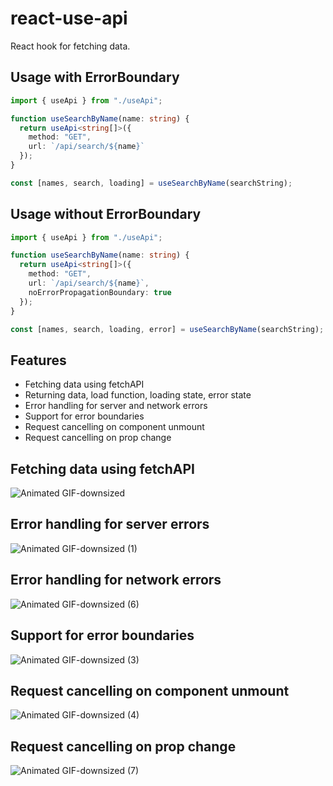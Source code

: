 # react-use-api

React hook for fetching data.

## Usage with ErrorBoundary
```typescript
import { useApi } from "./useApi";

function useSearchByName(name: string) {
  return useApi<string[]>({
    method: "GET",
    url: `/api/search/${name}`
  });
}

const [names, search, loading] = useSearchByName(searchString);
```

## Usage without ErrorBoundary
```typescript
import { useApi } from "./useApi";

function useSearchByName(name: string) {
  return useApi<string[]>({
    method: "GET",
    url: `/api/search/${name}`,
    noErrorPropagationBoundary: true
  });
}

const [names, search, loading, error] = useSearchByName(searchString);
```

## Features
- Fetching data using fetchAPI
- Returning data, load function, loading state, error state
- Error handling for server and network errors
- Support for error boundaries
- Request cancelling on component unmount
- Request cancelling on prop change

## Fetching data using fetchAPI

![Animated GIF-downsized](https://user-images.githubusercontent.com/3163392/85226978-99a21480-b3da-11ea-8262-cc7163124b3b.gif)

## Error handling for server errors

![Animated GIF-downsized (1)](https://user-images.githubusercontent.com/3163392/85226980-9c9d0500-b3da-11ea-8998-c565d1dbc1ae.gif)

## Error handling for network errors

![Animated GIF-downsized (6)](https://user-images.githubusercontent.com/3163392/85227148-d0c4f580-b3db-11ea-827c-7ab23b8672a9.gif)

## Support for error boundaries

![Animated GIF-downsized (3)](https://user-images.githubusercontent.com/3163392/85226984-a161b900-b3da-11ea-8303-b38faabeb8f3.gif)

## Request cancelling on component unmount

![Animated GIF-downsized (4)](https://user-images.githubusercontent.com/3163392/85226987-a3c41300-b3da-11ea-956f-7836d5552611.gif)

## Request cancelling on prop change

![Animated GIF-downsized (7)](https://user-images.githubusercontent.com/3163392/85227149-d28eb900-b3db-11ea-8e50-28b6fac65ff7.gif)
